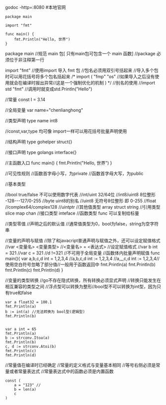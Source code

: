  godoc -http=:8080 #本地官网
```
package main

import "fmt"

func main() {
	fmt.Println("Hello, 世界")
}
```
package main
//规范 main 包[ 只有main包可包含一个 main 函数]
//package 必须位于非注释第一行

import "fmt"
//使用import 导入 fmt 包
//包名必须用双引号括起来
//导入多个包时可以用花括号将多个包名括起来
/*
import (
	"fmp"
	"os" //如果导入之后没有使用就会在编译时报出异常//这是一个强制优化的机制
)
*/
//别名的使用
//import std "fmt"
//调用时就变成std.Println("Hello")

//常量
const I = 3.14

//全局变量
var name="chenlianghong"

//类型声明
type name int8

//const,var,type 均可像 import一样可以用花括号批量声明使用

//结构声明
type gohelper struct{}

//接口声明
type golangs interface{}

//主函数入口
func main() {
	fmt.Println("Hello, 世界")
}

//可见性规则
//函数首字母小写，为private
//函数首字母大写，为public



//基本类型

//bool true/false 不可以使用数字代表
//int/uint 32/64位
//int8/uint8 8位整形 -128---127/0-255
//byte uint8的别名
//uint8 无符号8位整形 即 0-255
//float 
//complex64/complex128
//uintptr
//其他值类型 array struct string
//引用类型  slice  map  chan
//接口类型  inteface
//函数类型  func  可以复制给标量

//类型零值
//声明之后的默认值
//通常值类型为0，bool为false，string为空字符串

//变量的声明与赋值
//除了和javacript普通声明与赋值之外，还可以设定赋值格式
//var <变量名> <变量类型>
//<变量名> = <表达式>  //设定赋值格式
//var b int = 321
//var c = 321
//d !=321 //不可用于全局变量
//函数体内批量声明赋值
func main(){
	var a,b,c,d int = 1,2,3,4
	//a,b,c,d int := 1,2,3,4
	//a,_,c,d int := 1,2,3,4//使用空白符号忽略了部分值//一般用于函数返回中
	fmt.Println(a)
	fmt.Println(b)
	fmt.Println(c)
	fmt.Println(d)
}

//变量的类型转换
//go不存在隐式转换，所有转换必须显式声明
//转换只能发生在相互兼容的类型之间 //浮点型可以转换为整形//bool型不可以转换为int型，因为只有true和false

	var a float32 = 100.1
	fmt.Println(a)
	b := int(a) //无法转换为 bool型(逻辑型)
	fmt.Println(b)
	
	
	var a int = 65
	fmt.Println(a)
	b := strconv.Itoa(a)
	fmt.Println(b)
	c, d := strconv.Atoi(b)
	fmt.Println(c)
	fmt.Println(d)
	
	

//常量值在编译时已经确定
//常量的定义格式与变量基本相同
//等号右侧必须是常量或者常量表达式
//常量表达式中的函数必须是内置函数

	const (
		a = "123" //
		b = len(a)
		c
	)
